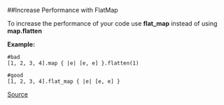 ##Increase Performance with FlatMap

To increase the performance of your code use **flat_map** instead of using **map.flatten**

**Example:**

```
#bad
[1, 2, 3, 4].map { |e| [e, e] }.flatten(1)

#good
[1, 2, 3, 4].flat_map { |e| [e, e] }
```

[Source](http://www.rubydoc.info/gems/rubocop/RuboCop/Cop/Performance/FlatMap)
